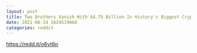 ```yaml
--- 
layout: post 
title: Two Brothers Vanish With $4.75 Billion In History's Biggest Crypto Heist 
date: 2021-06-24 1624519068 
categories: reddit 
--- 
```

https://redd.it/o6vt6n